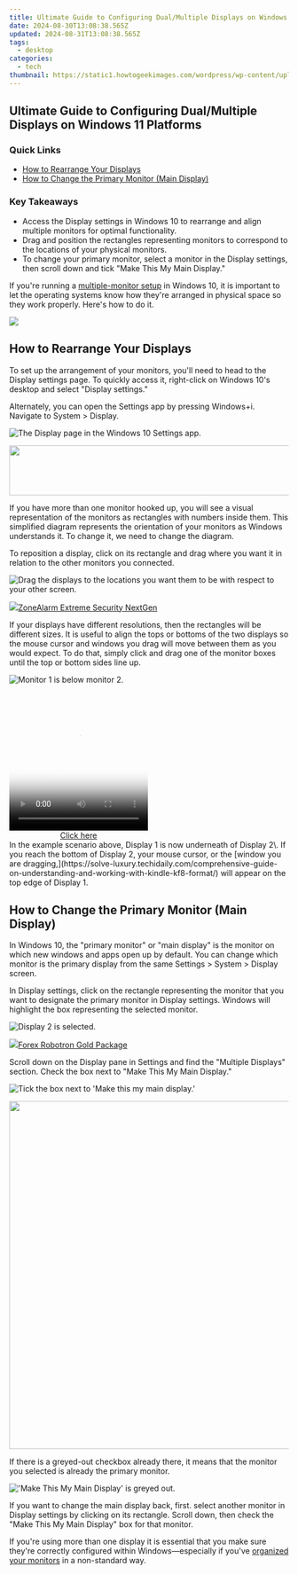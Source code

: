 ```yaml
---
title: Ultimate Guide to Configuring Dual/Multiple Displays on Windows 11 Platforms
date: 2024-08-30T13:08:38.565Z
updated: 2024-08-31T13:08:38.565Z
tags:
  - desktop
categories:
  - tech
thumbnail: https://static1.howtogeekimages.com/wordpress/wp-content/uploads/2024/01/feature-image.jpg
---
```


## Ultimate Guide to Configuring Dual/Multiple Displays on Windows 11 Platforms

### Quick Links

* [How to Rearrange Your Displays](https://extra-guidance.techidaily.com/new-revolution-at-your-desk-windows-10-updates-reviewed/)
* [How to Change the Primary Monitor (Main Display)](https://www.howtogeek.com/666239/how-to-rearrange-multiple-monitors-on-windows-10/#how-to-change-the-primary-monitor-main-display)

### Key Takeaways

* Access the Display settings in Windows 10 to rearrange and align multiple monitors for optimal functionality.
* Drag and position the rectangles representing monitors to correspond to the locations of your physical monitors.
* To change your primary monitor, select a monitor in the Display settings, then scroll down and tick "Make This My Main Display."

 If you're running a [multiple-monitor setup](https://iphone-unlock.techidaily.com/in-2024-how-to-bypass-the-required-apple-store-verification-for-iphone-8-plus-drfone-by-drfone-ios/) in Windows 10, it is important to let the operating systems know how they're arranged in physical space so they work properly. Here's how to do it.

<!-- affiliate ads begin -->
<a href="https://store.nero.com/order/checkout.php?PRODS=42296985&QTY=1&AFFILIATE=108875&CART=1"><img src="https://secure.avangate.com/images/merchant/9cea886b9f44a3c2df1163730ab64994/products/copy_nero_burning_rom_cart.png" border="0">
</a>
<!-- affiliate ads end -->
##  How to Rearrange Your Displays

 To set up the arrangement of your monitors, you'll need to head to the Display settings page. To quickly access it, right-click on Windows 10's desktop and select "Display settings."

 Alternately, you can open the Settings app by pressing Windows+i. Navigate to System > Display.

![The Display page in the Windows 10 Settings app.](https://static1.howtogeekimages.com/wordpress/wp-content/uploads/2024/01/1-display.jpg) 

<!-- affiliate ads begin -->
<a href="https://united.elfm.net/c/5597632/517826/4704" target="_top" id="517826"><img src="//a.impactradius-go.com/display-ad/4704-517826" border="0" alt="" width="728" height="90"/></a><img height="0" width="0" src="https://united.elfm.net/i/5597632/517826/4704" style="position:absolute;visibility:hidden;" border="0" />
<!-- affiliate ads end -->
 If you have more than one monitor hooked up, you will see a visual representation of the monitors as rectangles with numbers inside them. This simplified diagram represents the orientation of your monitors as Windows understands it. To change it, we need to change the diagram.

 To reposition a display, click on its rectangle and drag where you want it in relation to the other monitors you connected.

![Drag the displays to the locations you want them to be with respect to your other screen.](https://static1.howtogeekimages.com/wordpress/wp-content/uploads/2024/01/drag-display-to-location.jpg) 

<!-- affiliate ads begin -->
<a href="https://estore.zonealarm.com/order/checkout.php?PRODS=36245101&QTY=1&AFFILIATE=108875&CART=1"><img src="https://sc1.checkpoint.com/sc1/za/images/boxes/zang_box_trust.png" border="0">ZoneAlarm Extreme Security NextGen</a>
<!-- affiliate ads end -->
 If your displays have different resolutions, then the rectangles will be different sizes. It is useful to align the tops or bottoms of the two displays so the mouse cursor and windows you drag will move between them as you would expect. To do that, simply click and drag one of the monitor boxes until the top or bottom sides line up.

![Monitor 1 is below monitor 2.](https://static1.howtogeekimages.com/wordpress/wp-content/uploads/2024/01/3-3.jpg) 

<!-- affiliate ads begin -->
<span id="1997795">
					<video width="250" height="250" style="cursor:pointer"
           poster="//a.impactradius-go.com/display-clicktoplayimage/1997795.jpeg"
           onclick="if(!this.playClicked){this.play();this.setAttribute('controls',true);this.playClicked=true;}">
	   <source src="//a.impactradius-go.com/display-ad/23621-1997795">
	   <img src="//a.impactradius-go.com/display-clicktoplayimage/1997795.jpeg" style="border: none; height: 100%; width: 100%; object-fit: contain">
	</video>
	<div style="width:250px;text-align:center"><a href="javascript:window.open(decodeURIComponent('https%3A%2F%2Fproteahair.pxf.io%2Fc%2F5597632%2F1997795%2F23621'), '_blank');void(0);">Click here</a></div>
</span>
<img height="0" width="0" src="https://imp.pxf.io/i/5597632/1997795/23621" style="position:absolute;visibility:hidden;" border="0" />
<!-- affiliate ads end -->
 In the example scenario above, Display 1 is now underneath of Display 2\. If you reach the bottom of Display 2, your mouse cursor, or the [window you are dragging,](https://solve-luxury.techidaily.com/comprehensive-guide-on-understanding-and-working-with-kindle-kf8-format/) will appear on the top edge of Display 1.

##  How to Change the Primary Monitor (Main Display)

 In Windows 10, the "primary monitor" or "main display" is the monitor on which new windows and apps open up by default. You can change which monitor is the primary display from the same Settings > System > Display screen.

 In Display settings, click on the rectangle representing the monitor that you want to designate the primary monitor in Display settings. Windows will highlight the box representing the selected monitor.

![Display 2 is selected.](https://static1.howtogeekimages.com/wordpress/wp-content/uploads/2024/01/4-display-2-selected.jpg) 

<!-- affiliate ads begin -->
<a href="https://secure.2checkout.com/order/checkout.php?PRODS=4727541&QTY=1&AFFILIATE=108875&CART=1"><img src="https://secure.avangate.com/images/merchant/5f4f7141b65a730b4efb0e0d51f63e94/products/copy_copy_forexrobotronbox.gif" border="0">Forex Robotron Gold Package</a>
<!-- affiliate ads end -->
 Scroll down on the Display pane in Settings and find the "Multiple Displays" section. Check the box next to "Make This My Main Display."

![Tick the box next to 'Make this my main display.'](https://static1.howtogeekimages.com/wordpress/wp-content/uploads/2024/01/5-make-main-display.jpg) 

<!-- affiliate ads begin -->
<a href="https://versadesk.pxf.io/c/5597632/1892107/21290" target="_top" id="1892107"><img src="//a.impactradius-go.com/display-ad/21290-1892107" border="0" alt="" width="1200" height="628"/></a><img height="0" width="0" src="https://imp.pxf.io/i/5597632/1892107/21290" style="position:absolute;visibility:hidden;" border="0" />
<!-- affiliate ads end -->
 If there is a greyed-out checkbox already there, it means that the monitor you selected is already the primary monitor.

!['Make This My Main Display' is greyed out.](https://static1.howtogeekimages.com/wordpress/wp-content/uploads/2024/01/greyed-out.jpg) 

 If you want to change the main display back, first. select another monitor in Display settings by clicking on its rectangle. Scroll down, then check the "Make This My Main Display" box for that monitor. 

 If you're using more than one display it is essential that you make sure they're correctly configured within Windows—especially if you've [organized your monitors](https://facebook.techidaily.com/streamline-your-social-feeds-twitter-instagram-and-facebook/) in a non-standard way.

<ins class="adsbygoogle"
     style="display:block"
     data-ad-format="autorelaxed"
     data-ad-client="ca-pub-7571918770474297"
     data-ad-slot="1223367746"></ins>



<ins class="adsbygoogle"
     style="display:block"
     data-ad-client="ca-pub-7571918770474297"
     data-ad-slot="8358498916"
     data-ad-format="auto"
     data-full-width-responsive="true"></ins>


